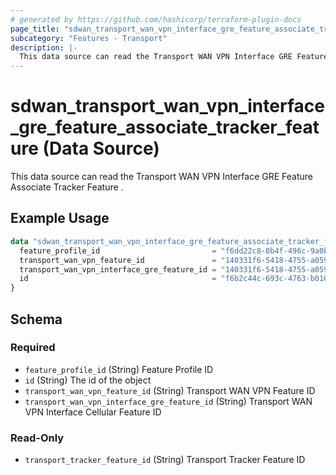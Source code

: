 ```yaml
---
# generated by https://github.com/hashicorp/terraform-plugin-docs
page_title: "sdwan_transport_wan_vpn_interface_gre_feature_associate_tracker_feature Data Source - terraform-provider-sdwan"
subcategory: "Features - Transport"
description: |-
  This data source can read the Transport WAN VPN Interface GRE Feature Associate Tracker Feature .
---
```


# sdwan_transport_wan_vpn_interface_gre_feature_associate_tracker_feature (Data Source)

This data source can read the Transport WAN VPN Interface GRE Feature Associate Tracker Feature .

## Example Usage

```terraform
data "sdwan_transport_wan_vpn_interface_gre_feature_associate_tracker_feature" "example" {
  feature_profile_id                         = "f6dd22c8-0b4f-496c-9a0b-6813d1f8b8ac"
  transport_wan_vpn_feature_id               = "140331f6-5418-4755-a059-13c77eb96037"
  transport_wan_vpn_interface_gre_feature_id = "140331f6-5418-4755-a059-13c77eb96037"
  id                                         = "f6b2c44c-693c-4763-b010-895aa3d236bd"
}
```

<!-- schema generated by tfplugindocs -->
## Schema

### Required

- `feature_profile_id` (String) Feature Profile ID
- `id` (String) The id of the object
- `transport_wan_vpn_feature_id` (String) Transport WAN VPN Feature ID
- `transport_wan_vpn_interface_gre_feature_id` (String) Transport WAN VPN Interface Cellular Feature ID

### Read-Only

- `transport_tracker_feature_id` (String) Transport Tracker Feature ID
